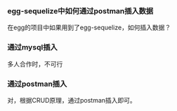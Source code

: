 ### egg-sequelize中如何通过postman插入数据
在egg的项目中如果用到了egg-sequelize，如何插入数据？

### 通过mysql插入
多人合作时，不可行

### 通过postman插入
对，根据CRUD原理，通过postman插入即可。
